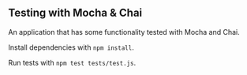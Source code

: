 ## Testing with Mocha & Chai

 An application that has some functionality tested with Mocha and Chai.

Install dependencies with `npm install`.

Run tests with `npm test tests/test.js`.
